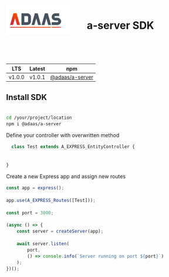 <img align="left" style="margin-right:40px; margin-bottom:80px;" width="180" height="80" src="./docs/a-logo-docs.png" alt="ADAAS Logo">

# a-server SDK

| LTS | Latest | npm               |
|---------------|----------|---------------------------|
| v1.0.0      |   v1.0.1    |     [@adaas/a-server](https://npm.com)    |


##  Install SDK

```bash

cd /your/project/location
npm i @adaas/a-server

```


Define your controller with overwritten method 

```typescript
  class Test extends A_EXPRESS_EntityController {
  
   
}
```


Create a new Express app and assign new routes 

```typescript
const app = express();

app.use(A_EXPRESS_Routes([Test]));

const port = 3000;

(async () => {
    const server = createServer(app);
    
    await server.listen(
        port,
        () => console.info(`Server running on port ${port}`)
    );
})();
```

